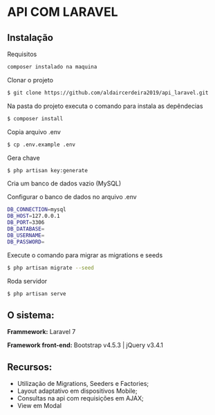 # API COM LARAVEL


## Instalação

Requisitos
```bash
composer instalado na maquina
```

Clonar o projeto
```bash
$ git clone https://github.com/aldaircerdeira2019/api_laravel.git
```

Na pasta do projeto executa o comando para instala as depêndecias 
```bash
$ composer install
```

Copia arquivo .env
```bash
$ cp .env.example .env
```

Gera chave
```bash
$ php artisan key:generate
```

Cria um banco de dados vazio (MySQL)

Configurar o banco de dados no arquivo .env
```bash
DB_CONNECTION=mysql
DB_HOST=127.0.0.1
DB_PORT=3306
DB_DATABASE=
DB_USERNAME=
DB_PASSWORD=
```

Execute o comando para migrar as migrations e seeds
```bash
$ php artisan migrate --seed
```

Roda servidor
```bash
$ php artisan serve
```

## O sistema:

 <p><b>Frammework:</b>             Laravel 7</p>
 <p><b>Framework front-end:</b>    Bootstrap v4.5.3 | jQuery v3.4.1</p>

## Recursos:
-	Utilização de Migrations, Seeders e Factories;
-	Layout adaptativo em dispositivos Mobile;
-	Consultas na api com requisições em AJAX;
-   View em Modal
